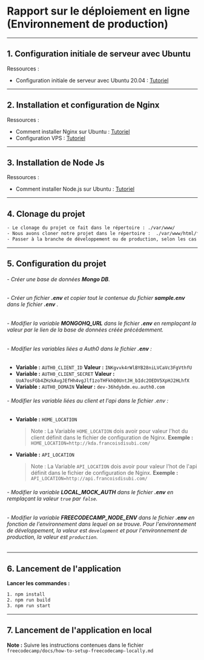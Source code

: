 # Rapport sur le déploiement en ligne (Environnement de production)

---

## 1. Configuration initiale de serveur avec Ubuntu

Ressources :

- Configuration initiale de serveur avec Ubuntu 20.04 : [Tutoriel](https://www.digitalocean.com/community/tutorials/initial-server-setup-with-ubuntu-20-04-fr)

---

## 2. Installation et configuration de Nginx

Ressources :

- Comment installer Nginx sur Ubuntu : [Tutoriel](https://www.digitalocean.com/community/tutorials/how-to-install-nginx-on-ubuntu-20-04-fr)
- Configuration VPS : [Tutoriel](https://github.com/safak/youtube/tree/mern-deployment)

---

## 3. Installation de Node Js

Ressources :

- Comment installer Node.js sur Ubuntu : [Tutoriel](https://www.digitalocean.com/community/tutorials/how-to-install-node-js-on-ubuntu-20-04-fr)

---

## 4. Clonage du projet

```sh
- Le clonage du projet ce fait dans le répertoire : ./var/www/
- Nous avons cloner notre projet dans le répertoire :  ./var/www/html/freecodecamp/
- Passer à la branche de développement ou de production, selon les cas
```

---

## 5. Configuration du projet

###### - Créer une base de données **Mongo DB**.

###### - Créer un fichier **.env** et copier tout le contenue du fichier **sample.env** dans le fichier **.env** .

###### - Modifier la variable **MONGOHQ_URL** dans le fichier **.env** en remplaçant la valeur par le lien de la base de données créée précédemment.

###### - Modifier les variables liées a Auth0 dans le fichier **.env** :

- **Variable :** `AUTH0_CLIENT_ID`
  **Valeur :** `INKgvvk4rWlBYB28niLVCaVc3FgVthfU`
- **Variable :** `AUTH0_CLIENT_SECRET`
  **Valeur :** `UoA7osFGb4ZHzkAvgJEfHh4vgJlf1zoTHFkhQ0UntJH_bIdc2OEDV5XpHJ2HLhfX`
- **Variable :** `AUTH0_DOMAIN`
  **Valeur :** `dev-36hdybdm.eu.auth0.com`

###### - Modifier les variable liées au client et l'api dans le fichier .env :

- **Variable :** `HOME_LOCATION`
  > Note : La Variable `HOME_LOCATION` dois avoir pour valeur l'hot du client définit dans le fichier de configuration de Nginx. **Exemple :** `HOME_LOCATION=http://kda.francoisdisubi.com/`
- **Variable :** `API_LOCATION`
  > Note : La Variable `API_LOCATION` dois avoir pour valeur l'hot de l'api définit dans le fichier de configuration de Nginx. **Exemple :** `API_LOCATION=http://api.francoisdisubi.com/`

###### - Modifier la variable **LOCAL_MOCK_AUTH** dans le fichier **.env** en remplaçant la valeur `true` par `false`.

###### - Modifier la variable **FREECODECAMP_NODE_ENV** dans le fichier **.env** en fonction de l'environnement dans lequel on se trouve. Pour l'environnement de développement, la valeur est `development` et pour l'environnement de production, la valeur est `production`.

---

## 6. Lancement de l'application

**Lancer les commandes :**

```sh
1. npm install
2. npm run build
3. npm run start
```

---

## 7. Lancement de l'application en local

**Note :** Suivre les instructions contenues dans le fichier `freecodecamp/docs/how-to-setup-freecodecamp-locally.md`
